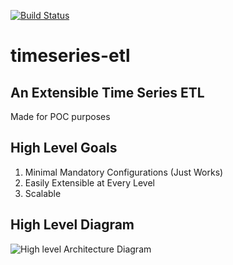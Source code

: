 [![Build Status](https://travis-ci.org/hunterjackson/timeseries_etl.svg?branch=master)](https://travis-ci.org/hunterjackson/timeseries_etl)
# timeseries-etl
## An Extensible Time Series ETL
Made for POC purposes

## High Level Goals

 1. Minimal Mandatory Configurations (Just Works)
 2. Easily Extensible at Every Level
 3. Scalable

## High Level Diagram
![High level Architecture Diagram](https://drive.google.com/open?id=1dOFOKzC4JF8lYE_D65BBg-MFu7_cfXrA)
